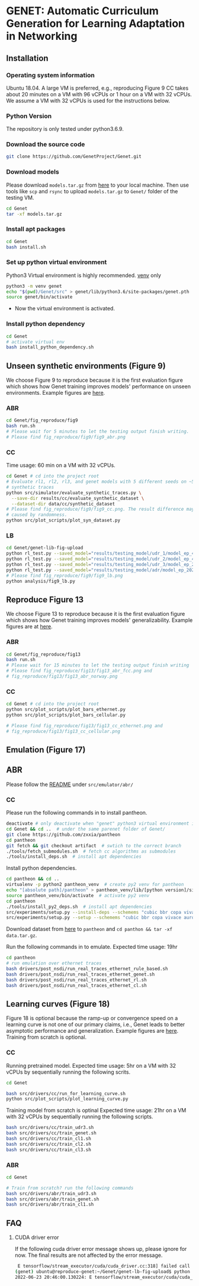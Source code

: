 # GENET: Automatic Curriculum Generation for Learning Adaptation in Networking

## Installation

### Operating system information
Ubuntu 18.04. A large VM is preferred, e.g., reproducing Figure 9 CC takes
about 20 minutes on a VM with 96 vCPUs or 1 hour on a VM with 32 vCPUs. We
assume a VM with 32 vCPUs is used for the instructions below.

### Python Version
The repository is only tested under python3.6.9.

### Download the source code

```bash
git clone https://github.com/GenetProject/Genet.git 
```

### Download models
Please download ```models.tar.gz``` from [here](https://drive.google.com/file/d/1QxMLyffHlox8r6aSpVj37JEQ4_dyb2iN/view?usp=sharing) to your local machine.
Then use tools like ```scp``` and ```rsync``` to upload ```models.tar.gz``` to
```Genet/``` folder of the testing VM. 
```bash
cd Genet
tar -xf models.tar.gz
```

### Install apt packages

```bash
cd Genet
bash install.sh
```

### Set up python virtual environment
Python3 Virtual environment is highly recommended.
[venv](https://docs.python.org/3.7/library/venv.html) only
```bash
python3 -m venv genet
echo "$(pwd)/Genet/src" > genet/lib/python3.6/site-packages/genet.pth
source genet/bin/activate
  ```
  <!-- - [virtualenv](https://virtualenv.pypa.io/en/latest/) only -->
  <!-- ```bash -->
  <!-- virtualenv -p python3 genet -->
  <!-- echo "[absolute path]/Genet/src" > genet/lib/[python version]/site-packages/genet.pth -->
  <!-- source genet/bin/activate -->
  <!-- ``` -->
  <!-- - [virtualenv](https://virtualenv.pypa.io/en/latest/) and [virtualenvwrapper](https://virtualenvwrapper.readthedocs.io/en/latest/) -->
  <!-- ```bash -->
  <!-- mkvirtualenv -a Genet/ -p python3 genet -->
  <!-- workon genet -->
  <!-- add2virtualenv src/ -->
  <!-- ``` -->
- Now the virtual environment is activated.

### Install python dependency

```bash
cd Genet
# activate virtual env
bash install_python_dependency.sh
```

## Unseen synthetic environments (Figure 9)
We choose Figure 9 to reproduce because it is the first evaluation figure 
which shows how Genet training improves models' performance on unseen
environments. Example figures are [here](/fig_reproduce/fig9).


### ABR
```bash
cd Genet/fig_reproduce/fig9
bash run.sh
# Please wait for 5 minutes to let the testing output finish writing.
# Please find fig_reproduce/fig9/fig9_abr.png
```

### CC
Time usage: 60 min on a VM with 32 vCPUs.
```bash
cd Genet # cd into the project root
# Evaluate rl1, rl2, rl3, and genet models with 5 different seeds on ~500
# synthetic traces
python src/simulator/evaluate_synthetic_traces.py \
  --save-dir results/cc/evaluate_synthetic_dataset \
  --dataset-dir data/cc/synthetic_dataset
# Please find fig_reproduce/fig9/fig9_cc.png. The result difference may be 
# caused by randomness.
python src/plot_scripts/plot_syn_dataset.py
```
### LB
```bash
cd Genet/genet-lib-fig-upload
python rl_test.py --saved_model="results/testing_model/udr_1/model_ep_49600.ckpt" # example output: [-4.80, 0.07]
python rl_test.py --saved_model="results/testing_model/udr_2/model_ep_44000.ckpt" # example output: [-3.87, 0.08]
python rl_test.py --saved_model="results/testing_model/udr_3/model_ep_25600.ckpt" # example output: [-3.57, 0.07]
python rl_test.py --saved_model="results/testing_model/adr/model_ep_20200.ckpt" # example output: [-3.02, 0.04]
# Please find fig_reproduce/fig9/fig9_lb.png
python analysis/fig9_lb.py
```

## Reproduce Figure 13
We choose Figure 13 to reproduce because it is the first evaluation figure 
which shows how Genet training improves models' generalizability. Example
figures are at [here](/fig_reproduce/fig13).

### ABR
```bash
cd Genet/fig_reproduce/fig13
bash run.sh
# Please wait for 15 minutes to let the testing output finish writing
# Please find fig_reproduce/fig13/fig13_abr_fcc.png and 
# fig_reproduce/fig13/fig13_abr_norway.png
```

### CC
```bash
cd Genet # cd into the project root
python src/plot_scripts/plot_bars_ethernet.py
python src/plot_scripts/plot_bars_cellular.py

# Please find fig_reproduce/fig13/fig13_cc_ethernet.png and 
# fig_reproduce/fig13/fig13_cc_cellular.png
```


## Emulation (Figure 17)

## ABR
Please follow the [README](https://github.com/GenetProject/Genet/tree/main/src/emulator/abr#readme) under ```src/emulator/abr/```

### CC
Please run the following commands in to install pantheon.
```bash
deactivate # only deactivate when "genet" python3 virtual environment is activated
cd Genet && cd ..  # under the same parenet folder of Genet/
git clone https://github.com/zxxia/pantheon
cd pantheon
git fetch && git checkout artifact  # swtich to the correct branch
./tools/fetch_submodules.sh  # fetch cc algorithms as submodules
./tools/install_deps.sh  # install apt dependencies
```
Install python dependencies.
```bash
cd pantheon && cd ..
virtualenv -p python2 pantheon_venv  # create py2 venv for pantheon
echo "[absolute path]/pantheon" > pantheon_venv/lib/[python version]/site-packages/pantheon.pth
source pantheon_venv/bin/activate  # activate py2 venv
cd pantheon
./tools/install_py2_deps.sh  # install apt dependencies
src/experiments/setup.py --install-deps --schemems "cubic bbr copa vivace aurora vivace_loss vivace_latency"
src/experiments/setup.py --setup --schemems "cubic bbr copa vivace aurora vivace_loss vivace_latency"
```

Download dataset from [here](https://drive.google.com/drive/u/1/folders/19anUdhpYTGQIuyra-dei41s_3Fr_WWxr)
to ```pantheon``` and ```cd panthon && tar -xf data.tar.gz```.

Run the following commands in to emulate.
Expected time usage: 19hr
```bash
cd pantheon
# run emulation over ethernet traces
bash drivers/post_nsdi/run_real_traces_ethernet_rule_based.sh 
bash drivers/post_nsdi/run_real_traces_ethernet_genet.sh 
bash drivers/post_nsdi/run_real_traces_ethernet_rl.sh
bash drivers/post_nsdi/run_real_traces_ethernet_cl.sh
```
<!-- bash run_real_traces_cellular.sh # run emulation over cellular traces -->
<!-- cd Genet -->
<!-- python src/plot_scripts/plot_scatter.py -->

## Learning curves (Figure 18)
Figure 18 is optional because the ramp-up or convergence speed on a
learning curve is not one of our primary claims, i.e., Genet leads to better
asymptotic performance and generalization.
Example figures are [here](/fig_reproduce/fig18). Training from
scratch is optional.


### CC
Running pretrained model.
Expected time usage: 5hr on a VM with 32 vCPUs by sequentially running the
following scrits.
```bash
cd Genet

bash src/drivers/cc/run_for_learning_curve.sh
python src/plot_scripts/plot_learning_curve.py
```

Training model from scratch is optinal
Expected time usage: 21hr on a VM with 32 vCPUs by sequentially running the
following scripts.
```bash
bash src/drivers/cc/train_udr3.sh
bash src/drivers/cc/train_genet.sh
bash src/drivers/cc/train_cl1.sh
bash src/drivers/cc/train_cl2.sh
bash src/drivers/cc/train_cl3.sh
```

### ABR
```bash
cd Genet

# Train from scratch? run the following commands
bash src/drivers/abr/train_udr3.sh
bash src/drivers/abr/train_genet.sh
bash src/drivers/abr/train_cl1.sh
```

## FAQ
1. CUDA driver error

    If the following cuda driver error message shows up, please ignore for now.
    The final results are not affected by the error message.
    ```bash
     E tensorflow/stream_executor/cuda/cuda_driver.cc:318] failed call to cuInit: UNKNOWN ERROR
    (genet) ubuntu@reproduce-genet:~/Genet/genet-lb-fig-upload$ python rl_test.py --saved_model="results/testing_model/udr_1/model_ep_49600.ckpt"
    2022-06-23 20:46:00.130224: E tensorflow/stream_executor/cuda/cuda_driver.cc:318] failed call to cuInit: UNKNOWN ERROR
    ```
